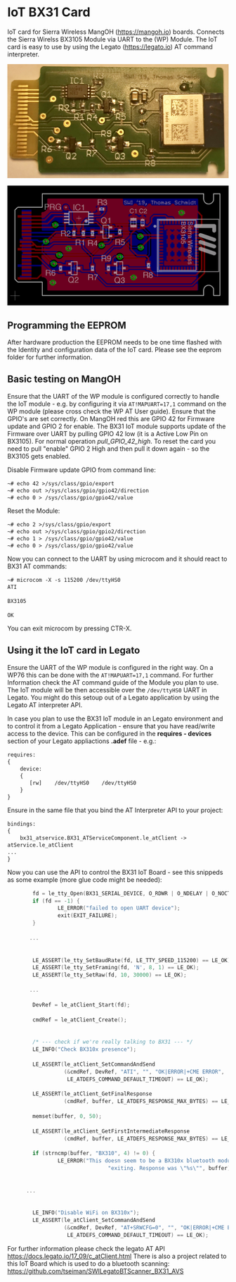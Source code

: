 # IoT BX31 Card

IoT card for Sierra Wireless MangOH (https://mangoh.io) boards.
Connects the Sierra Wirelss  BX3105 Module via UART to the (WP) Module.
The IoT card is easy to use by using the Legato (https://legato.io) AT command interpreter.

![BX31 IoT Card](https://raw.githubusercontent.com/tseiman/IoT_BX31_Card/master/doc/IoT_BX31.jpg)

![BX31 IoT Card](https://raw.githubusercontent.com/tseiman/IoT_BX31_Card/master/doc/IoT_BX31_board.png)


## Programming the EEPROM
After hardware production the EEPROM needs to be one time flashed with the Identity and configuration data of the IoT card.
Please see the eeprom folder for further information. 

## Basic testing on MangOH
Ensure that the UART of the WP module is configured correctly to handle the IoT module - e.g. by configuring it via `AT!MAPUART=17,1` command on the WP module (please cross check the WP AT User guide).
Ensure that the GPIO's are set correctly. On MangOH red this are GPIO 42 for Firmware update and GPIO 2 for enable. The BX31 IoT module supports update of the Firmware over UART by pulling GPIO 42 low (it is a Active Low Pin on BX3105). For normal operation _pull_GPIO_42_high_. To reset the card you need to pull "enable" GPIO 2  High and then pull it down again - so the BX3105 gets enabled.

Disable Firmware update GPIO from command line:
```
~# echo 42 >/sys/class/gpio/export
~# echo out >/sys/class/gpio/gpio42/direction
~# echo 0 > /sys/class/gpio/gpio42/value
```
Reset the Module:
```
~# echo 2 >/sys/class/gpio/export
~# echo out >/sys/class/gpio/gpio2/direction
~# echo 1 > /sys/class/gpio/gpio42/value
~# echo 0 > /sys/class/gpio/gpio42/value
```

Now you can connect to the UART by using microcom and it should react to BX31 AT commands:
```
~# microcom -X -s 115200 /dev/ttyHS0
ATI

BX3105

OK
```
You can exit microcom by pressing CTR-X.

## Using it the IoT card in Legato

Ensure the UART of the WP module is configured in the right way. On a WP76 this can be done with the `AT!MAPUART=17,1` command. 
For further Information check the AT command guide of the Module you plan to use. 
The IoT module will be then accessible over the `/dev/ttyHS0` UART in Legato.
You might do this setoup out of a Legato application by using the Legato AT interpreter API.

In case you plan to use the BX31 IoT module in an Legato environment and to control it from a Legato Application - ensure that you have read/write access to the device.
This can be configured in the **requires - devices** section of your Legato appliactions **.adef** file - e.g.:

```
requires:
{
    device:
    {
       [rw]    /dev/ttyHS0    /dev/ttyHS0
    }
}

```

Ensure in the same file that you bind the AT Interpreter API to your project:

```
bindings:
{
    bx31_atservice.BX31_ATServiceComponent.le_atClient -> atService.le_atClient
...    
}
```


Now you can use the API to control the BX31 IoT Board - see this snippeds as some example (more glue code might be needed):


```c
        fd = le_tty_Open(BX31_SERIAL_DEVICE, O_RDWR | O_NDELAY | O_NOCTTY | O_NONBLOCK); // opening the UART2 - which is connected to the IoT Board
        if (fd == -1) {
                LE_ERROR("failed to open UART device");
                exit(EXIT_FAILURE);
        }
        
       ...


        LE_ASSERT(le_tty_SetBaudRate(fd, LE_TTY_SPEED_115200) == LE_OK);        // assuming BX31 is on 115200
        LE_ASSERT(le_tty_SetFraming(fd, 'N', 8, 1) == LE_OK);                   // set UART framing to 8bit, No Parity, 1 Stop bit
        LE_ASSERT(le_tty_SetRaw(fd, 10, 30000) == LE_OK);                       // We need raw UART mode (the canonical echo's
                                                                                // back to peer)
       ...

        DevRef = le_atClient_Start(fd);

        cmdRef = le_atClient_Create();                                          // instantiate an AT interpreter client


        /* --- check if we're really talking to BX31 --- */
        LE_INFO("Check BX310x presence");                                       // We ask for device identification string

        LE_ASSERT(le_atClient_SetCommandAndSend
                  (&cmdRef, DevRef, "ATI", "", "OK|ERROR|+CME ERROR",
                   LE_ATDEFS_COMMAND_DEFAULT_TIMEOUT) == LE_OK);

        LE_ASSERT(le_atClient_GetFinalResponse
                  (cmdRef, buffer, LE_ATDEFS_RESPONSE_MAX_BYTES) == LE_OK);

        memset(buffer, 0, 50);

        LE_ASSERT(le_atClient_GetFirstIntermediateResponse
                  (cmdRef, buffer, LE_ATDEFS_RESPONSE_MAX_BYTES) == LE_OK);

        if (strncmp(buffer, "BX310", 4) != 0) {                                 // and compare it with the expected
                LE_ERROR("This doesn seem to be a BX310x bluetooth module, "
                                "exiting. Response was \"%s\"", buffer);        // if the BT module is not answering we better exit


      ...


        LE_INFO("Disable WiFi on BX310x");                                      // here we use the BX just for BT scanning
        LE_ASSERT(le_atClient_SetCommandAndSend
                  (&cmdRef, DevRef, "AT+SRWCFG=0", "", "OK|ERROR|+CME ERROR",
                   LE_ATDEFS_COMMAND_DEFAULT_TIMEOUT) == LE_OK);


``` 

For further information please check the legato AT API https://docs.legato.io/17_09/c_atClient.html
There is also a project related to this IoT Board which is used to do a bluetooth scanning: 
https://github.com/tseiman/SWILegatoBTScanner_BX31_AVS





